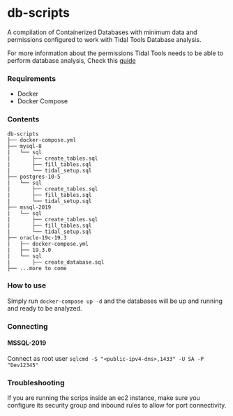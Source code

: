 # db-scripts

A compilation of Containerized Databases with minimum data and permissions configured to work with Tidal Tools Database analysis.

For more information about the permissions Tidal Tools needs to be able to perform database analysis, Check this [guide](https://guides.tidalmg.com/analyze-database.html)

### Requirements

- Docker
- Docker Compose

### Contents

```text
db-scripts
├── docker-compose.yml
├── mysql-8
|   └── sql
|       ├── create_tables.sql
|       ├── fill_tables.sql
|       └── tidal_setup.sql
├── postgres-10-5
|   └── sql
|       ├── create_tables.sql
|       ├── fill_tables.sql
|       └── tidal_setup.sql
├── mssql-2019
|   └── sql
|       ├── create_tables.sql
|       ├── fill_tables.sql
|       └── tidal_setup.sql
├── oracle-19c-19.3
|   ├── docker-compose.yml
|   ├── 19.3.0
|   └── sql
|       ├── create_database.sql
├── ...more to come

```

### How to use

Simply run `docker-compose up -d` and the databases will be up and running and ready to be analyzed.

### Connecting

#### MSSQL-2019

Connect as root user
`sqlcmd -S "<public-ipv4-dns>,1433" -U SA -P "Dev12345"`

### Troubleshooting
If you are running the scrips inside an ec2 instance, make sure you configure its security group and inbound rules to allow for port connectivity.
